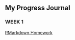## My Progress Journal

### WEEK 1

[RMarkdown Homework](https://github.com/pjournal/mef03-OzgeBegde/blob/master/RMarkdown_Homework.html)


